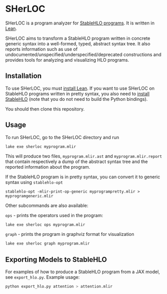 # SHerLOC

SHerLOC is a program analyzer for [StableHLO programs](https://openxla.org/stablehlo). It is written in [Lean](https://leanprover-community.github.io/index.html). 

SHerLOC aims to transform a StableHLO program written in concrete generic syntax into a well-formed, typed, abstract syntax tree. It also reports information such as use of undocumented/unspecified/underspecified/deprecated constructions and provides tools for analyzing and visualizing HLO programs.

## Installation

To use SHerLOC, you must [install Lean](https://leanprover-community.github.io/get_started.html). If you want to use SHerLOC on StableHLO programs written in pretty syntax, you also need to [install StableHLO](https://github.com/openxla/stablehlo?tab=readme-ov-file#build-instructions) (note that you do not need to build the Python bindings).

You should then clone this repository.

## Usage

To run SHerLOC, go to the SHerLOC directory and run 

```
lake exe sherloc myprogram.mlir
```

This will produce two files, `myprogram.mlir.ast` and `myprogram.mlir.report` that contain respectively a dump of the abstract syntax tree and the reported information about the program.

If the StableHLO program is in pretty syntax, you can convert it to generic syntax using `stablehlo-opt`

```
stablehlo-opt -mlir-print-op-generic myprogrampretty.mlir > myprogramgeneric.mlir
```

Other subcommands are also available:

`ops` - prints the operators used in the program:
```bash
lake exe sherloc ops myprogram.mlir
```

`graph` - prints the program in graphviz format for visualization
```bash
lake exe sherloc graph myprogram.mlir
```

## Exporting Models to StableHLO

For examples of how to produce a StableHLO program from a JAX model, see `export_hlo.py`. Example usage:

```bash
python export_hlo.py attention > attention.mlir
```

